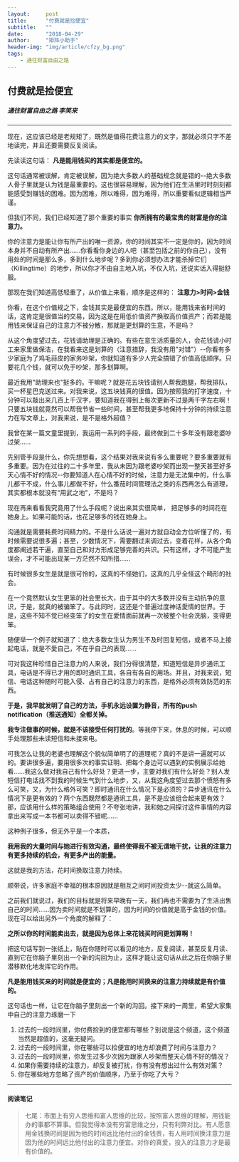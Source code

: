 ```yaml
---
layout:     post
title:      "付费就是捡便宜"
subtitle:   ""
date:       "2018-04-29"
author:     "矩阵小助手"
header-img: "img/article/cfzy_bg.png"
tags:
    - 通往财富自由之路
---
```


## 付费就是捡便宜
##### 通往财富自由之路 李笑来

-------

现在，这应该已经是老规矩了，既然是值得花费注意力的文字，那就必须只字不差地读完，并且还要需要反复阅读。

先读读这句话：
**凡是能用钱买的其实都是便宜的。**

这句话通常被误解，肯定被误解，因为绝大多数人的基础规念就是错的--绝大多数人骨子里就是认为钱是最重要的。这也很容易理解，因为他们在生活里时时刻刻都能感受到赚钱的困难。因为困难，所以难得，因为难得，所以重要看似逻辑相当严谨。

但我们不同，我们已经知道了那个重要的事实
**你所拥有的最宝贵的财富是你的注意力。**

你的注意力是能让你有所产出的唯一资源，你的时间其实不一定是你的，因为时间本身并不自动有所产出......你看看你身边的人吧（甚至包括之前的你自己），没有用处的时间是那么多，多到什么地步呢？多到你必须想办法才能杀掉它们（Killingtime）的地步，所以你才不由自主地入坑，不仅入坑，还说实话入得挺舒服。

那现在我们知道高低轻重了，从价值上来看，顺序是这样的：
**注意力>时间>金钱**

你看，在这个价值规之下，金钱其实是最便宜的东西。所以，能用钱来省时间的话，这肯定是很值当的交易，因为这是在用低价值资产换取高价值资产；而若是能用钱来保证自己的注意力不被分散，那就是更划算的生意，不是吗？

从这个角度望过去，花钱请助理是正确的。有些在意生活质量的人，会花钱请小时工来家里做保洁，在我看来这是划算的（注意措辞，我没有用"对错"）--你看有多少家庭为了鸡毛蒜皮的家务吵架，你就知道有多少人完全搞错了价值高低顺序。只要花几个钱，就可以免于吵架，那多划算啊。

最近我用"助理来也"挺多的。干嘛呢？就是花五块钱请别人帮我跑腿，帮我排队，买一杯星巴克送过来。对我来说，这五块钱真的很值。因为按照我的打字速度，十分钟可以敲出来几百上千汉字，要知道我在得到上每次更新不过是两千字左右啊！只要五块钱就竟然可以帮我节省一些时间，甚至帮我更多地保持十分钟的持续注意力在写文章上，对我来说，是不是格外超值？

我曾在某一篇文童里提到，我运用一系列的手段，最终做到二十多年没有跟老婆吵过架......

先别管手段是什么，你先想想看，这个结果对我来说有多么重要呢？要多重要就有多重要。因为在过往的二十多年里，我从未因为跟老婆吵架而出现一整天甚至好多天心情不好的情况--你要知道人在心情不好的时候，注意力是无法集中的，什么事儿都干不成，什么事儿都做不好，什么番茄时间管理法之类的东西再怎么有道理，其实都根本就没有“用武之地"，不是吗？

现在再来看看我究竟用了什么手段呢？说出来其实很简单，
把足够多的时间花在她身上。如果可能的话，也花足够多的钱在她身上。

沟通就是需要耗费时间精力的。不是什么话说一遍对方就自动全方位听懂了的，有时候需要说很多遍；甚至，少数情况下，需要翻过来调过去，变着花样，从各个角度都阐述若干遍，直至自己和对方形成足够完善的共识。只有这样，才不可能产生误会，才不可能出现某一方茫然不知所措......

有时候很多女生是就是很可怜的，这真的不怪她们，这真的几乎全怪这个畸形的社会。

在一个竟然默认女生更笨的社会里长大，由于其中的大多数并没有主动抗争的意识，于是，就真的被骗笨了。与此同时，这还是个普遍过度神话愛情的世界。于是，这些不知不觉已经变笨了的女生在愛情面前就再一次被整个社会洗脑，变得更笨。

随便举一个例子就知道了：绝大多数女生认为男生不及时回复短信，或者不马上接起电话，就是不愛自己，不在乎自己的表现......

可对我这种珍惜自己注意力的人来说，我们分得很清楚，知道短信是异步通讯工具，电话是不得已才用的即时通讯工具，各自有各自的用场。并且，对我来说，短信、电话这种随时可能入侵、占有自己的注意力的东西，是格外必须有效防范的东西。

**于是，我早就发明了自己的方法，手机永远设置为静音，所有的push notification（推送通知）全都关掉。**

**我专注做事的时候，就是不该接受任何打扰的**。等我停下来，休息的时候，可以顺手处理那些未读短信和未接来电。

可我怎么让我的老婆也理解这个貌似简单明了的道理呢？真的不是讲一遍就可以的。要讲很多遍，要用很多次的事实证明、把每个身边可以遇到的实例展示给她看......我这么做对我自己有什么好处？更进一步，主要对我们有什么好处？别人发短信打电话找不到我的时候生气到什么地步，又，从我这角度望过去那个愤怒有多么可笑，又，为什么格外可笑？即时通讯在什么情况下是必须的？异步通讯在什么情况下是更有效的？两个东西既然都是通讯工具，是不是应该组合起来更有效？那，应该用什么样的策略组合使用？不夸张地讲，我和她之间探讨这件事情的内容拿出来写成一本书都可以卖得不错呢......

这种例子很多，但无外乎是一个本质，

**我用我的大量时间与她进行有效沟通，最终使得我不被无谓地干扰，让我的注意力有更多持续的机会，有更多产出的能量。**

这就是我的方法，花时间换取注意力持续。

顺带说，许多家庭不幸福的根本原因就是相互之间时间投资太少--就这么简单。

之前我们就说过，我们的目标就是将来早晚有一天，我们再也不需要为了生活出售自己的时间......因为卖时间就是不划算的，因为时间的价值就是高于金钱的价值。现在可以给出另外一个角度的解释了：

**之所以你的时间能卖出去，就是因为总体上来花钱买时间更划算啊！**

把这句话写到一张纸上，贴在你随时可以看见的地方，反复阅读，甚至反复月读、直到它在你脑子里刻出一个新的沟回为止，这样才能让这句话从此之后在你脑子里潜移默化地发挥它的作用。

**凡是能用钱买来的时间就是便宜的；凡是能用时间换来的注意力持续就是有价值的。**

这句话也一样，让它在你脑子里刻出一个新的沟回。接下来的一周里，希望大家集中自己的注意力琢磨一下

1. 过去的一段时间里，你付费捡到的便宜都有哪些？别说是这个频道，这个频道当然是超值的，这毫无疑问。
2. 过去的一段时间里，你在哪些可以捡便宜的地方却浪费了时间与注意力？
3. 过去的一段时间里，你发生过多少次因为跟家人吵架而整天心情不好的情况？
4. 如果你需要持续的注意力，却反复被打扰，你有没有想出过什么有效对策？
5. 你在哪些地方忽略了资产的价值顺序，乃至于你吃了大亏？

-------

#### 阅读笔记
> 七尾：市面上有穷人思维和富人思维的比较，按照富人思维的理解，用钱能办的事都不算事。但我觉得本没有穷富思维之分，只有利弊对比。有人愿意用金钱换时间是因为他的时间远比他付出的金钱贵，有人用时间换注意力是因为他的时间远比他付出的注意力便宜。对你的真爱，投入的注意力才是最有价值的。


